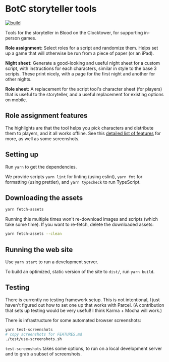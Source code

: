 # BotC storyteller tools

[![build](https://github.com/tchajed/botc-tools/actions/workflows/deploy.yml/badge.svg)](https://github.com/tchajed/botc-tools/actions/workflows/deploy.yml)

Tools for the storyteller in Blood on the Clocktower, for supporting in-person games.

**Role assignment:** Select roles for a script and randomize them. Helps set up
a game that will otherwise be run from a piece of paper (or an iPad).

**Night sheet:** Generate a good-looking and useful night sheet for a custom
script, with instructions for each characters, similar in style to the base 3
scripts. These print nicely, with a page for the first night and another for
other nights.

**Role sheet:** A replacement for the script tool's character sheet (for players)
that is useful to the storyteller, and a useful replacement for existing
options on mobile.

## Role assignment features

The highlights are that the tool helps you pick characters and distribute them
to players, and it all works offline. See this [detailed list of
features](FEATURES.md) for more, as well as some screenshots.

## Setting up

Run `yarn` to get the dependencies.

We provide scripts `yarn lint` for linting (using eslint), `yarn fmt` for
formatting (using prettier), and `yarn typecheck` to run TypeScript.

## Downloading the assets

```sh
yarn fetch-assets
```

Running this multiple times won't re-download images and scripts (which take
some time). If you want to re-fetch, delete the downloaded assets:

```sh
yarn fetch-assets --clean
```

## Running the web site

Use `yarn start` to run a development server.

To build an optimized, static version of the site to `dist/`, run `yarn build`.

## Testing

There is currently no testing framework setup. This is not intentional, I just
haven't figured out how to set one up that works with Parcel. (A contribution
that sets up testing would be very useful! I think Karma + Mocha will work.)

There is infrastructure for some automated browser screenshots:

```sh
yarn test-screenshots
# copy screenshots for FEATURES.md
./test/use-screenshots.sh
```

`test-screenshots` takes some options, to run on a local development server and
to grab a subset of screenshots.

